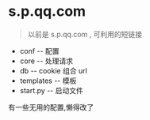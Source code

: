 # s.p.qq.com
> 以前是 s.p.qq.com , 可利用的短链接

- conf      -- 配置
- core      -- 处理请求
- db        -- cookie 组合 url
- templates -- 模板
- start.py  -- 启动文件

 有一些无用的配置,懒得改了
